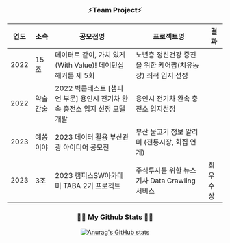 <!--### Hi there 👋-->

<!--
**les2000les/les2000les** is a ✨ _special_ ✨ repository because its `README.md` (this file) appears on your GitHub profile.

Here are some ideas to get you started:

- 🔭 I’m currently working on ...
- 🌱 I’m currently learning ...
- 👯 I’m looking to collaborate on ...
- 🤔 I’m looking for help with ...
- 💬 Ask me about ...
- 📫 How to reach me: ...
- 😄 Pronouns: ...
- ⚡ Fun fact: ...
-->

<div align="center">
<h3 align="center"> ⚡Team Project⚡ </h3>
  
|연도|소속|공모전명|프로젝트명|결과|
|------|---|---|---|---|
|2022|15조|데이터로 같이, 가치 있게(With Value)! 데이턴십 해커톤 제 5회|노년층 정신건강 증진을 위한 케어팜(치유농장) 최적 입지 선정||
|2022|약술간술|2022 빅콘테스트 [챔피언 부문] 용인시 전기차 완속 충전소 입지 선정 모델 개발|용인시 전기차 완속 충전소 입지선정||
|2023|예쏭이야|2023 데이터 활용 부산관광 아이디어 공모전|부산 물고기 정보 알리미 (전통시장, 회집 연계)||
|2023|3조|2023 캠퍼스SW아카데미 TABA 2기 프로젝트|주식투자를 위한 뉴스기사 Data Crawling 서비스|최우수상|


<h3 align="center">👩‍💻 My Github Stats 👩‍💻</h3>


[![Anurag's GitHub stats](https://github-readme-stats.vercel.app/api?username=les2000les&hide_title=true&show_icons=true&include_all_commits=true&disable_animations=true&theme=vue)](https://github.com/anuraghazra/github-readme-stats)

</div>
